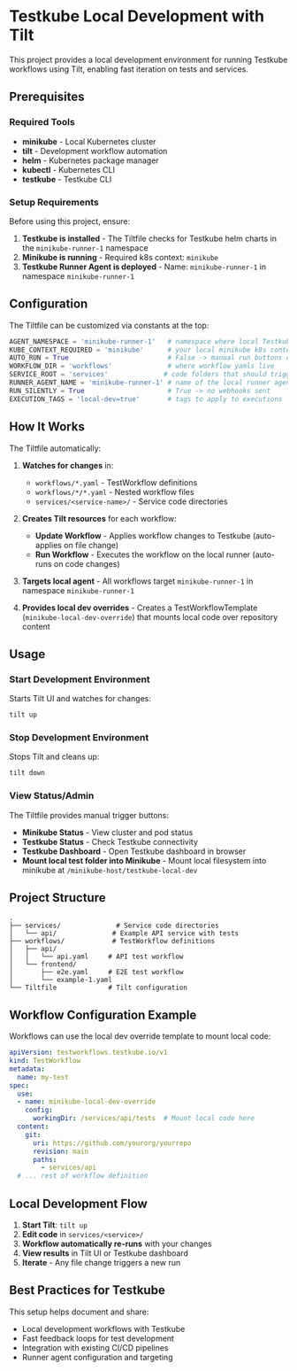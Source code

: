 # Testkube Local Development with Tilt

This project provides a local development environment for running Testkube workflows using Tilt, enabling fast iteration on tests and services.

## Prerequisites

### Required Tools

* **minikube** - Local Kubernetes cluster
* **tilt** - Development workflow automation
* **helm** - Kubernetes package manager
* **kubectl** - Kubernetes CLI
* **testkube** - Testkube CLI

### Setup Requirements

Before using this project, ensure:

1. **Testkube is installed** - The Tiltfile checks for Testkube helm charts in the `minikube-runner-1` namespace
2. **Minikube is running** - Required k8s context: `minikube`
3. **Testkube Runner Agent is deployed** - Name: `minikube-runner-1` in namespace `minikube-runner-1`

## Configuration

The Tiltfile can be customized via constants at the top:

```python
AGENT_NAMESPACE = 'minikube-runner-1'   # namespace where local Testkube Runner Agent runs
KUBE_CONTEXT_REQUIRED = 'minikube'      # your local minikube k8s context
AUTO_RUN = True                         # False -> manual run buttons only
WORKFLOW_DIR = 'workflows'              # where workflow yamls live
SERVICE_ROOT = 'services'              # code folders that should trigger runs
RUNNER_AGENT_NAME = 'minikube-runner-1' # name of the local runner agent
RUN_SILENTLY = True                     # True -> no webhooks sent
EXECUTION_TAGS = 'local-dev=true'       # tags to apply to executions
```

## How It Works

The Tiltfile automatically:

1. **Watches for changes** in:
   * `workflows/*.yaml` - TestWorkflow definitions
   * `workflows/*/*.yaml` - Nested workflow files
   * `services/<service-name>/` - Service code directories

2. **Creates Tilt resources** for each workflow:
   * **Update Workflow** - Applies workflow changes to Testkube (auto-applies on file change)
   * **Run Workflow** - Executes the workflow on the local runner (auto-runs on code changes)

3. **Targets local agent** - All workflows target `minikube-runner-1` in namespace `minikube-runner-1`

4. **Provides local dev overrides** - Creates a TestWorkflowTemplate (`minikube-local-dev-override`) that mounts local code over repository content

## Usage

### Start Development Environment

Starts Tilt UI and watches for changes:

```bash
tilt up
```

### Stop Development Environment

Stops Tilt and cleans up:

```bash
tilt down
```

### View Status/Admin

The Tiltfile provides manual trigger buttons:

* **Minikube Status** - View cluster and pod status
* **Testkube Status** - Check Testkube connectivity
* **Testkube Dashboard** - Open Testkube dashboard in browser
* **Mount local test folder into Minikube** - Mount local filesystem into minikube at `/minikube-host/testkube-local-dev`

## Project Structure

```text
.
├── services/              # Service code directories
│   └── api/              # Example API service with tests
├── workflows/            # TestWorkflow definitions
│   ├── api/             
│   │   └── api.yaml     # API test workflow
│   └── frontend/
│       ├── e2e.yaml     # E2E test workflow
│       └── example-1.yaml
└── Tiltfile             # Tilt configuration
```

## Workflow Configuration Example

Workflows can use the local dev override template to mount local code:

```yaml
apiVersion: testworkflows.testkube.io/v1
kind: TestWorkflow
metadata:
  name: my-test
spec:
  use:
  - name: minikube-local-dev-override
    config:
      workingDir: /services/api/tests  # Mount local code here
  content:
    git:
      uri: https://github.com/yourorg/yourrepo
      revision: main
      paths:
        - services/api
  # ... rest of workflow definition
```

## Local Development Flow

1. **Start Tilt**: `tilt up`
2. **Edit code** in `services/<service>/`
3. **Workflow automatically re-runs** with your changes
4. **View results** in Tilt UI or Testkube dashboard
5. **Iterate** - Any file change triggers a new run

## Best Practices for Testkube

This setup helps document and share:

* Local development workflows with Testkube
* Fast feedback loops for test development
* Integration with existing CI/CD pipelines
* Runner agent configuration and targeting
